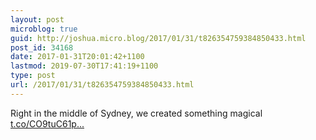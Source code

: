 ```yaml
---
layout: post
microblog: true
guid: http://joshua.micro.blog/2017/01/31/t826354759384850433.html
post_id: 34168
date: 2017-01-31T20:01:42+1100
lastmod: 2019-07-30T17:41:19+1100
type: post
url: /2017/01/31/t826354759384850433.html
---
```

Right in the middle of Sydney, we created something magical [t.co/CO9tuC61p...](https://t.co/CO9tuC61pb)
